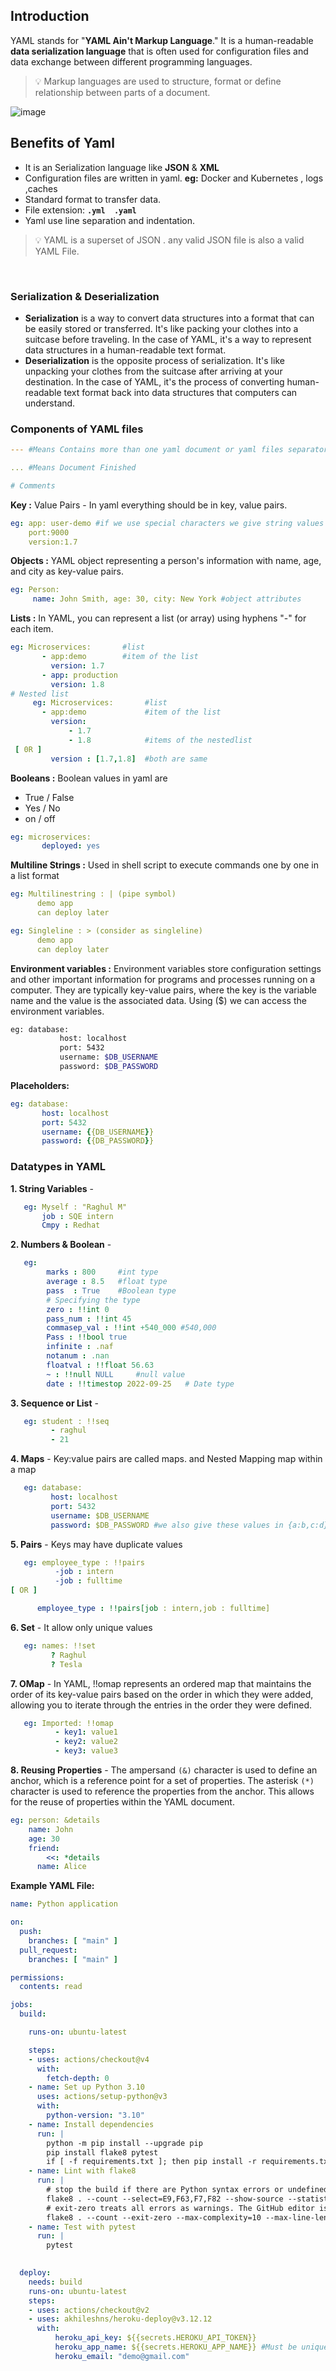 ## Introduction

YAML stands for "**YAML Ain't Markup Language**." It is a human-readable **data serialization language** that is often used for configuration files and data exchange between different programming languages.


> 💡 Markup languages are used to structure, format or define relationship between parts of a document.



![image](https://github.com/user-attachments/assets/66c75a0c-466a-4eb9-b1a6-02c86265c6e3)


## Benefits of Yaml

- It is an Serialization language like **JSON** & **XML**
- Configuration files are written in yaml. **eg:** Docker and Kubernetes , logs ,caches
- Standard format to transfer data.
- File extension: **`.yml  .yaml`**
- Yaml use line separation and indentation.


> 💡 YAML is a superset of JSON . any valid JSON file is also a valid YAML File.

<br>

### Serialization & Deserialization

- **Serialization** is a way to convert data structures into a format that can be easily stored or transferred. It's like packing your clothes into a suitcase before traveling. In the case of YAML, it's a way to represent data structures in a human-readable text format.
- **Deserialization** is the opposite process of serialization. It's like unpacking your clothes from the suitcase after arriving at your destination. In the case of YAML, it's the process of converting human-readable text format back into data structures that computers can understand.

### Components of YAML files

```yaml
--- #Means Contains more than one yaml document or yaml files separator

... #Means Document Finished

# Comments
```

**Key :** Value Pairs - In yaml everything should be in key, value pairs.

```yaml
eg: app: user-demo #if we use special characters we give string values in quotes.
    port:9000
    version:1.7
```

**Objects :** YAML object representing a person's information with name, age, and city as key-value pairs.

```yaml
eg: Person:
     name: John Smith, age: 30, city: New York #object attributes
```

**Lists :** In YAML, you can represent a list (or array) using hyphens "-" for each item.

```yaml
eg: Microservices:       #list
       - app:demo        #item of the list
         version: 1.7
       - app: production
         version: 1.8
# Nested list
     eg: Microservices:       #list
       - app:demo             #item of the list
         version: 
             - 1.7
             - 1.8            #items of the nestedlist
 [ 0R ]
         version : [1.7,1.8]  #both are same
```

**Booleans :** Boolean values in yaml are
- True / False
- Yes / No
- on / off

```yaml
eg: microservices:
       deployed: yes
```

**Multiline Strings :** Used in shell script to execute commands one by one in a list format

```yaml
eg: Multilinestring : | (pipe symbol)
      demo app
      can deploy later

eg: Singleline : > (consider as singleline)
      demo app
      can deploy later
```

**Environment variables :** Environment variables store configuration settings and other important information for programs and processes running on a computer. They are typically key-value pairs, where the key is the variable name and the value is the associated data.
Using ($) we can access the environment variables.

```bash
eg: database:
		   host: localhost
		   port: 5432
		   username: $DB_USERNAME
		   password: $DB_PASSWORD
```

**Placeholders:**

```yaml
eg: database:
       host: localhost
       port: 5432
       username: {{DB_USERNAME}}
       password: {{DB_PASSWORD}}
```

### Datatypes in YAML

**1. String Variables** -
``` yaml  
   eg: Myself : "Raghul M"
       job : SQE intern
       Cmpy : Redhat
```

**2. Numbers & Boolean** -

```yaml
   eg:
        marks : 800     #int type
        average : 8.5   #float type
        pass  : True    #Boolean type
        # Specifying the type 
        zero : !!int 0
        pass_num : !!int 45
        commasep_val : !!int +540_000 #540,000
        Pass : !!bool true
        infinite : .naf
        notanum : .nan
        floatval : !!float 56.63
        ~ : !!null NULL     #null value
        date : !!timestop 2022-09-25   # Date type 
```

**3. Sequence or List** -
```yaml
   eg: student : !!seq
         - raghul
         - 21
```

**4. Maps** - Key:value pairs are called maps. and Nested Mapping map within a map
```yaml
   eg: database:
         host: localhost
         port: 5432
         username: $DB_USERNAME
         password: $DB_PASSWORD #we also give these values in {a:b,c:d}
```

**5. Pairs** - Keys may have duplicate values
```yaml
   eg: employee_type : !!pairs
          -job : intern
          -job : fulltime
[ OR ]

      employee_type : !!pairs[job : intern,job : fulltime]
```

**6. Set** - It allow only unique values
```yaml
   eg: names: !!set
         ? Raghul
         ? Tesla
```

**7. OMap** - In YAML, !!omap represents an ordered map that maintains the order of its key-value pairs 
	 based on the order in which they were added, allowing you to iterate through the entries in the 
   order they were defined.
```yaml
   eg: Imported: !!omap
          - key1: value1
          - key2: value2
          - key3: value3
```

 **8. Reusing Properties** - The ampersand `(&)` character is used to define an anchor, which is a reference
    point for a set of properties. The asterisk `(*)` character is used to reference the properties 
    from the anchor. This allows for the reuse of properties within the YAML document.
```yaml
eg: person: &details
    name: John
    age: 30				
    friend:
        <<: *details
      name: Alice
```

**Example YAML File:**
```yaml
name: Python application

on:
  push:
    branches: [ "main" ]
  pull_request:
    branches: [ "main" ]

permissions:
  contents: read

jobs:
  build:

    runs-on: ubuntu-latest

    steps:
    - uses: actions/checkout@v4
      with:
        fetch-depth: 0
    - name: Set up Python 3.10
      uses: actions/setup-python@v3
      with:
        python-version: "3.10"
    - name: Install dependencies
      run: |
        python -m pip install --upgrade pip
        pip install flake8 pytest
        if [ -f requirements.txt ]; then pip install -r requirements.txt; fi
    - name: Lint with flake8
      run: |
        # stop the build if there are Python syntax errors or undefined names
        flake8 . --count --select=E9,F63,F7,F82 --show-source --statistics
        # exit-zero treats all errors as warnings. The GitHub editor is 127 chars wide
        flake8 . --count --exit-zero --max-complexity=10 --max-line-length=127 --statistics
    - name: Test with pytest
      run: |
        pytest

    
  deploy:
    needs: build
    runs-on: ubuntu-latest
    steps:
    - uses: actions/checkout@v2
    - uses: akhileshns/heroku-deploy@v3.12.12
      with:
          heroku_api_key: ${{secrets.HEROKU_API_TOKEN}}
          heroku_app_name: ${{secrets.HEROKU_APP_NAME}} #Must be unique in Heroku
          heroku_email: "demo@gmail.com"
```
